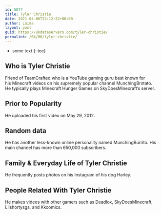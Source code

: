 ```yaml
---
id: 5877
title: Tyler Christie
date: 2021-04-06T22:12:52+00:00
author: Laima
layout: post
guid: https://ukdataservers.com/tyler-christie/
permalink: /04/06/tyler-christie/
---
```


* some text
{: toc}


## Who is Tyler Christie
                  
                  
                  
Friend of TeamCrafted who is a YouTube gaming guru best known for his Minecraft videos on his supremely popular channel MunchingBrotato. He typically plays Minecraft Hunger Games on SkyDoesMinecraft&#8217;s server.
                  
              
            
              
            
                
                
                
## Prior to Popularity
                  
                  
                  
He uploaded his first video on May 29, 2012.
                  
              
            
              
            
                
                
                
## Random data
                  
                  
                  
He has another less-known online personality named MunchingBurrito. His main channel has more than 650,000 subscribers.
                  
              
            
              
            
                
                
                
## Family & Everyday Life of Tyler Christie
                  
                  
                  
He frequently posts photos on his Instagram of his dog Harley.
                  
              
            
              
            
                
                
                
## People Related With Tyler Christie
                  
                  
                  
He makes videos with other gamers such as Deadlox, SkyDoesMinecraft, Lilshortysgs, and Kkcomics.
                  
              
            
              
            
                
              
            
              
              
            
            
              
            
          
          
          